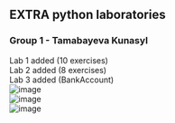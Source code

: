 ## EXTRA python laboratories
### Group 1 - Tamabayeva Kunasyl
Lab 1 added (10 exercises)</br>
Lab 2 added (8 exercises)</br>
Lab 3 added (BankAccount)</br>
![image](https://user-images.githubusercontent.com/66551104/206943029-a8e7a5f9-650c-46b8-8745-306507a56ae0.png)</br>
![image](https://user-images.githubusercontent.com/66551104/206943097-37c6adad-c609-44c0-a85c-d44ba63bd22f.png)</br>
![image](https://user-images.githubusercontent.com/66551104/206943299-b168663c-e518-4f46-a7a8-bedfdc5ae59e.png)</br>
